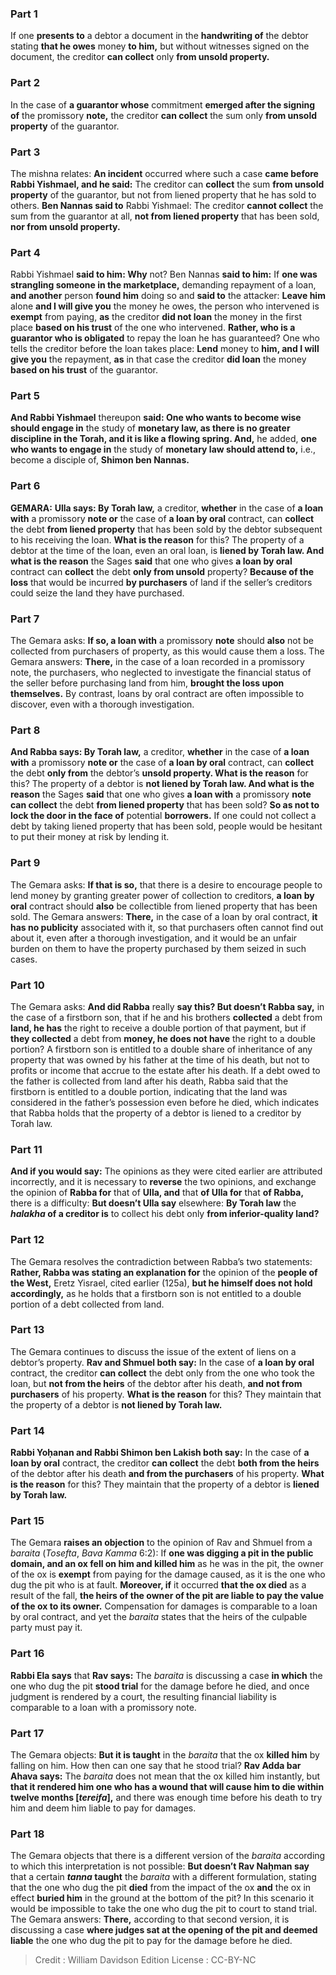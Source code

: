 
### Part 1
If one <b>presents to</b> a debtor a document in the <b>handwriting of</b> the debtor stating <b>that he owes</b> money <b>to him,</b> but without witnesses signed on the document, the creditor <b>can collect</b> only <b>from unsold property.</b>

### Part 2
In the case of <b>a guarantor whose</b> commitment <b>emerged after the signing of</b> the promissory <b>note,</b> the creditor <b>can collect</b> the sum only <b>from unsold property</b> of the guarantor.

### Part 3
The mishna relates: <b>An incident</b> occurred where such a case <b>came before Rabbi Yishmael, and he said:</b> The creditor can <b>collect</b> the sum <b>from unsold property</b> of the guarantor, but not from liened property that he has sold to others. <b>Ben Nannas said to</b> Rabbi Yishmael: The creditor <b>cannot collect</b> the sum from the guarantor at all, <b>not from liened property</b> that has been sold, <b>nor from unsold property.</b>

### Part 4
Rabbi Yishmael <b>said to him: Why</b> not? Ben Nannas <b>said to him:</b> If <b>one was strangling someone in the marketplace,</b> demanding repayment of a loan, <b>and another</b> person <b>found him</b> doing so and <b>said to</b> the attacker: <b>Leave him</b> alone <b>and I will give you</b> the money he owes, the person who intervened is <b>exempt</b> from paying, <b>as</b> the creditor <b>did not loan</b> the money in the first place <b>based on his trust</b> of the one who intervened. <b>Rather, who is a guarantor who is obligated</b> to repay the loan he has guaranteed? One who tells the creditor before the loan takes place: <b>Lend</b> money to <b>him, and I will give you</b> the repayment, <b>as</b> in that case the creditor <b>did loan</b> the money <b>based on his trust</b> of the guarantor.

### Part 5
<b>And Rabbi Yishmael</b> thereupon <b>said: One who wants to become wise should engage in</b> the study of <b>monetary law, as there is no greater discipline in the Torah, and it is like a flowing spring. And,</b> he added, <b>one who wants to engage in</b> the study of <b>monetary law should attend to,</b> i.e., become a disciple of, <b>Shimon ben Nannas.</b>

### Part 6
<strong>GEMARA:</strong> <b>Ulla says: By Torah law,</b> a creditor, <b>whether</b> in the case of <b>a loan with</b> a promissory <b>note or</b> the case of <b>a loan by oral</b> contract, can <b>collect</b> the debt <b>from liened property</b> that has been sold by the debtor subsequent to his receiving the loan. <b>What is the reason</b> for this? The property of a debtor at the time of the loan, even an oral loan, is <b>liened by Torah law. And what is the reason</b> the Sages <b>said</b> that one who gives <b>a loan by oral</b> contract can <b>collect</b> the debt <b>only from unsold</b> property? <b>Because of the loss</b> that would be incurred <b>by purchasers</b> of land if the seller’s creditors could seize the land they have purchased.

### Part 7
The Gemara asks: <b>If so, a loan with</b> a promissory <b>note</b> should <b>also</b> not be collected from purchasers of property, as this would cause them a loss. The Gemara answers: <b>There,</b> in the case of a loan recorded in a promissory note, the purchasers, who neglected to investigate the financial status of the seller before purchasing land from him, <b>brought the loss upon themselves.</b> By contrast, loans by oral contract are often impossible to discover, even with a thorough investigation.

### Part 8
<b>And Rabba says: By Torah law,</b> a creditor, <b>whether</b> in the case of <b>a loan with</b> a promissory <b>note or</b> the case of <b>a loan by oral</b> contract, can <b>collect</b> the debt <b>only from</b> the debtor’s <b>unsold property. What is the reason</b> for this? The property of a debtor is <b>not liened by Torah law. And what is the reason</b> the Sages <b>said</b> that one who gives <b>a loan with</b> a promissory <b>note can collect</b> the debt <b>from liened property</b> that has been sold? <b>So as not to lock the door in the face of</b> potential <b>borrowers.</b> If one could not collect a debt by taking liened property that has been sold, people would be hesitant to put their money at risk by lending it.

### Part 9
The Gemara asks: <b>If that is so,</b> that there is a desire to encourage people to lend money by granting greater power of collection to creditors, <b>a loan by oral</b> contract should <b>also</b> be collectible from liened property that has been sold. The Gemara answers: <b>There,</b> in the case of a loan by oral contract, <b>it has no publicity</b> associated with it, so that purchasers often cannot find out about it, even after a thorough investigation, and it would be an unfair burden on them to have the property purchased by them seized in such cases.

### Part 10
The Gemara asks: <b>And did Rabba</b> really <b>say this? But doesn’t Rabba say,</b> in the case of a firstborn son, that if he and his brothers <b>collected</b> a debt from <b>land, he has</b> the right to receive a double portion of that payment, but if <b>they collected</b> a debt from <b>money, he does not have</b> the right to a double portion? A firstborn son is entitled to a double share of inheritance of any property that was owned by his father at the time of his death, but not to profits or income that accrue to the estate after his death. If a debt owed to the father is collected from land after his death, Rabba said that the firstborn is entitled to a double portion, indicating that the land was considered in the father’s possession even before he died, which indicates that Rabba holds that the property of a debtor is liened to a creditor by Torah law.

### Part 11
<b>And if you would say:</b> The opinions as they were cited earlier are attributed incorrectly, and it is necessary to <b>reverse</b> the two opinions, and exchange the opinion of <b>Rabba for</b> that of <b>Ulla, and</b> that <b>of Ulla for</b> that <b>of Rabba,</b> there is a difficulty: <b>But doesn’t Ulla say</b> elsewhere: <b>By Torah law</b> the <b><i>halakha</i> of a creditor is</b> to collect his debt only <b>from inferior-quality land?</b>

### Part 12
The Gemara resolves the contradiction between Rabba’s two statements: <b>Rather, Rabba was stating an explanation for</b> the opinion of the <b>people of the West,</b> Eretz Yisrael, cited earlier (125a), <b>but he himself does not hold accordingly,</b> as he holds that a firstborn son is not entitled to a double portion of a debt collected from land.

### Part 13
The Gemara continues to discuss the issue of the extent of liens on a debtor’s property. <b>Rav and Shmuel both say:</b> In the case of <b>a loan by oral</b> contract, the creditor <b>can collect</b> the debt only from the one who took the loan, but <b>not from the heirs</b> of the debtor after his death, <b>and not from purchasers</b> of his property. <b>What is the reason</b> for this? They maintain that the property of a debtor is <b>not liened by Torah law.</b>

### Part 14
<b>Rabbi Yoḥanan and Rabbi Shimon ben Lakish both say:</b> In the case of <b>a loan by oral</b> contract, the creditor <b>can collect</b> the debt <b>both from the heirs</b> of the debtor after his death <b>and from the purchasers</b> of his property. <b>What is the reason</b> for this? They maintain that the property of a debtor is <b>liened by Torah law.</b>

### Part 15
The Gemara <b>raises an objection</b> to the opinion of Rav and Shmuel from a <i>baraita</i> (<i>Tosefta</i>, <i>Bava Kamma</i> 6:2): If <b>one was digging a pit in the public domain, and an ox fell on him and killed him</b> as he was in the pit, the owner of the ox is <b>exempt</b> from paying for the damage caused, as it is the one who dug the pit who is at fault. <b>Moreover, if</b> it occurred <b>that the ox died</b> as a result of the fall, <b>the heirs of the owner of the pit are liable to pay the value of the ox to its owner.</b> Compensation for damages is comparable to a loan by oral contract, and yet the <i>baraita</i> states that the heirs of the culpable party must pay it.

### Part 16
<b>Rabbi Ela says</b> that <b>Rav says:</b> The <i>baraita</i> is discussing a case <b>in which</b> the one who dug the pit <b>stood trial</b> for the damage before he died, and once judgment is rendered by a court, the resulting financial liability is comparable to a loan with a promissory note.

### Part 17
The Gemara objects: <b>But it is taught</b> in the <i>baraita</i> that the ox <b>killed him</b> by falling on him. How then can one say that he stood trial? <b>Rav Adda bar Ahava says:</b> The <i>baraita</i> does not mean that the ox killed him instantly, but <b>that it rendered him one who has a wound that will cause him to die within twelve months [<i>tereifa</i>],</b> and there was enough time before his death to try him and deem him liable to pay for damages.

### Part 18
The Gemara objects that there is a different version of the <i>baraita</i> according to which this interpretation is not possible: <b>But doesn’t Rav Naḥman say</b> that a certain <b><i>tanna</i> taught</b> the <i>baraita</i> with a different formulation, stating that the one who dug the pit <b>died</b> from the impact of the ox <b>and</b> the ox in effect <b>buried him</b> in the ground at the bottom of the pit? In this scenario it would be impossible to take the one who dug the pit to court to stand trial. The Gemara answers: <b>There,</b> according to that second version, it is discussing a case <b>where judges sat at the opening of the pit and deemed liable</b> the one who dug the pit to pay for the damage before he died.

>Credit : William Davidson Edition
>License : CC-BY-NC
